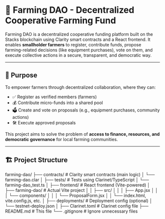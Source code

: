 # 🌾 Farming DAO - Decentralized Cooperative Farming Fund

Farming DAO is a decentralized cooperative funding platform built on the Stacks blockchain using Clarity smart contracts and a React frontend. It enables **smallholder farmers** to register, contribute funds, propose farming-related decisions (like equipment purchases), vote on them, and execute collective actions in a secure, transparent, and democratic way.

---

## 🧠 Purpose

To empower farmers through decentralized collaboration, where they can:
- ✅ Register as verified members (farmers)
- 💰 Contribute micro-funds into a shared pool
- 🗳️ Create and vote on proposals (e.g., equipment purchases, community actions)
- 🛠 Execute approved proposals

This project aims to solve the problem of **access to finance, resources, and democratic governance** for local farming communities.

---

## 🏗 Project Structure

farming-dao/
├── contracts/ # Clarity smart contracts (main logic)
│ └── farming-dao.clar
│
├── tests/ # Tests using Clarinet/TypeScript
│ └── farming-dao_test.ts
│
├── frontend/ # React frontend (Vite-powered)
│ ├── farming-dao/ # Actual Vite project
│ │ ├── src/
│ │ │ ├── App.jsx
│ │ │ └── components/
│ │ │ └── ProposalForm.jsx
│ │ └── index.html, vite.config.js, etc.
│
├── deployments/ # Deployment config (optional)
│ └── testnet-deploy.json
│
├── Clarinet.toml # Clarinet config file
├── README.md # This file
└── .gitignore # Ignore unnecessary files